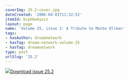 ```yaml
---
coverImg: 25.2-cover.jpg
dateCreated: '2006-04-01T11:32:52'
itemId: bcphbw4yscz
layout: page
name: 'Volume 25, issue 2: A Tribute to Monte Ullman'
tags:
- hasAuthor: dreamnetwork
- hasTag: dream-network-volume-25
- hasTag: dreamnetwork
type: post
urlSlug: '25.2'
---
```

<img class="card-journal-img" src="../images/25.2-rect.jpg"/><a href="../files/pdfs/Volume_25/25.2_monte_ullman.pdf" download="">Download issue 25.2</a>
